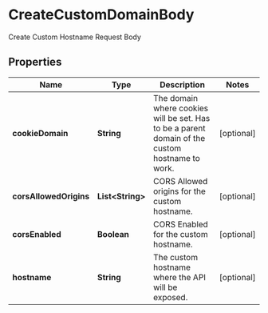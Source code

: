

# CreateCustomDomainBody

Create Custom Hostname Request Body

## Properties

| Name | Type | Description | Notes |
|------------ | ------------- | ------------- | -------------|
|**cookieDomain** | **String** | The domain where cookies will be set. Has to be a parent domain of the custom hostname to work. |  [optional] |
|**corsAllowedOrigins** | **List&lt;String&gt;** | CORS Allowed origins for the custom hostname. |  [optional] |
|**corsEnabled** | **Boolean** | CORS Enabled for the custom hostname. |  [optional] |
|**hostname** | **String** | The custom hostname where the API will be exposed. |  [optional] |



